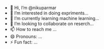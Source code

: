 - 👋 Hi, I’m @nikuparmar
- 👀 I’m interested in doing expriments...
- 🌱 I’m currently learning machine learning...
- 💞️ I’m looking to collaborate on reserch...
- 📫 How to reach me ...
- 😄 Pronouns: ...
- ⚡ Fun fact: ...

<!---
nikuparmar/nikuparmar is a ✨ special ✨ repository because its `README.md` (this file) appears on your GitHub profile.
You can click the Preview link to take a look at your changes.
--->
